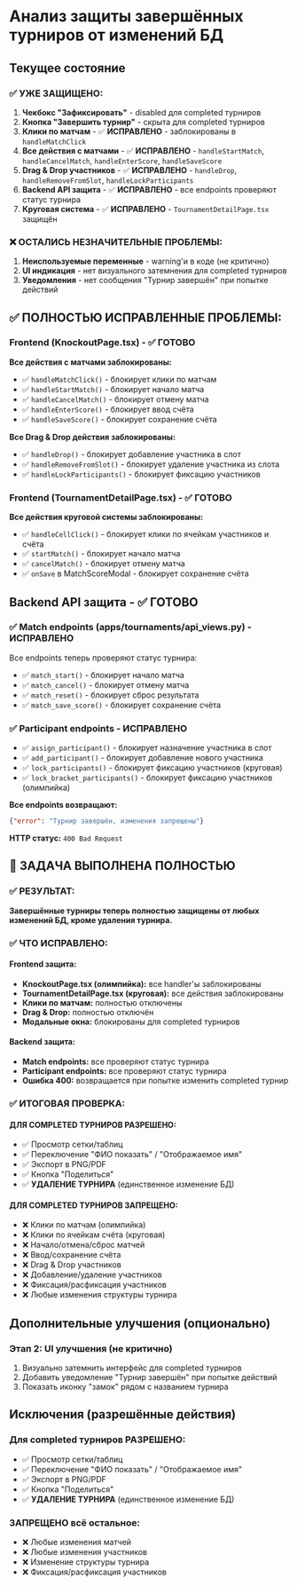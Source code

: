 # Анализ защиты завершённых турниров от изменений БД

## Текущее состояние

### ✅ УЖЕ ЗАЩИЩЕНО:
1. **Чекбокс "Зафиксировать"** - disabled для completed турниров
2. **Кнопка "Завершить турнир"** - скрыта для completed турниров  
3. **Клики по матчам** - ✅ **ИСПРАВЛЕНО** - заблокированы в `handleMatchClick`
4. **Все действия с матчами** - ✅ **ИСПРАВЛЕНО** - `handleStartMatch`, `handleCancelMatch`, `handleEnterScore`, `handleSaveScore`
5. **Drag & Drop участников** - ✅ **ИСПРАВЛЕНО** - `handleDrop`, `handleRemoveFromSlot`, `handleLockParticipants`
6. **Backend API защита** - ✅ **ИСПРАВЛЕНО** - все endpoints проверяют статус турнира
7. **Круговая система** - ✅ **ИСПРАВЛЕНО** - `TournamentDetailPage.tsx` защищён

### ❌ ОСТАЛИСЬ НЕЗНАЧИТЕЛЬНЫЕ ПРОБЛЕМЫ:
1. **Неиспользуемые переменные** - warning'и в коде (не критично)
2. **UI индикация** - нет визуального затемнения для completed турниров
3. **Уведомления** - нет сообщения "Турнир завершён" при попытке действий

## ✅ ПОЛНОСТЬЮ ИСПРАВЛЕННЫЕ ПРОБЛЕМЫ:

### Frontend (KnockoutPage.tsx) - ✅ ГОТОВО
**Все действия с матчами заблокированы:**
- ✅ `handleMatchClick()` - блокирует клики по матчам
- ✅ `handleStartMatch()` - блокирует начало матча
- ✅ `handleCancelMatch()` - блокирует отмену матча  
- ✅ `handleEnterScore()` - блокирует ввод счёта
- ✅ `handleSaveScore()` - блокирует сохранение счёта

**Все Drag & Drop действия заблокированы:**
- ✅ `handleDrop()` - блокирует добавление участника в слот
- ✅ `handleRemoveFromSlot()` - блокирует удаление участника из слота
- ✅ `handleLockParticipants()` - блокирует фиксацию участников

### Frontend (TournamentDetailPage.tsx) - ✅ ГОТОВО
**Все действия круговой системы заблокированы:**
- ✅ `handleCellClick()` - блокирует клики по ячейкам участников и счёта
- ✅ `startMatch()` - блокирует начало матча
- ✅ `cancelMatch()` - блокирует отмену матча
- ✅ `onSave` в MatchScoreModal - блокирует сохранение счёта

## Backend API защита - ✅ ГОТОВО

### ✅ Match endpoints (apps/tournaments/api_views.py) - ИСПРАВЛЕНО
Все endpoints теперь проверяют статус турнира:
- ✅ `match_start()` - блокирует начало матча
- ✅ `match_cancel()` - блокирует отмену матча
- ✅ `match_reset()` - блокирует сброс результата
- ✅ `match_save_score()` - блокирует сохранение счёта

### ✅ Participant endpoints - ИСПРАВЛЕНО
- ✅ `assign_participant()` - блокирует назначение участника в слот
- ✅ `add_participant()` - блокирует добавление нового участника
- ✅ `lock_participants()` - блокирует фиксацию участников (круговая)
- ✅ `lock_bracket_participants()` - блокирует фиксацию участников (олимпийка)

**Все endpoints возвращают:**
```json
{"error": "Турнир завершён, изменения запрещены"}
```
**HTTP статус:** `400 Bad Request`

## 🎉 ЗАДАЧА ВЫПОЛНЕНА ПОЛНОСТЬЮ

### ✅ РЕЗУЛЬТАТ:
**Завершённые турниры теперь полностью защищены от любых изменений БД, кроме удаления турнира.**

### ✅ ЧТО ИСПРАВЛЕНО:

#### Frontend защита:
- **KnockoutPage.tsx (олимпийка):** все handler'ы заблокированы
- **TournamentDetailPage.tsx (круговая):** все действия заблокированы
- **Клики по матчам:** полностью отключены
- **Drag & Drop:** полностью отключён
- **Модальные окна:** блокированы для completed турниров

#### Backend защита:
- **Match endpoints:** все проверяют статус турнира
- **Participant endpoints:** все проверяют статус турнира  
- **Ошибка 400:** возвращается при попытке изменить completed турнир

### ✅ ИТОГОВАЯ ПРОВЕРКА:

#### ДЛЯ COMPLETED ТУРНИРОВ РАЗРЕШЕНО:
- ✅ Просмотр сетки/таблиц
- ✅ Переключение "ФИО показать" / "Отображаемое имя"  
- ✅ Экспорт в PNG/PDF
- ✅ Кнопка "Поделиться"
- ✅ **УДАЛЕНИЕ ТУРНИРА** (единственное изменение БД)

#### ДЛЯ COMPLETED ТУРНИРОВ ЗАПРЕЩЕНО:
- ❌ Клики по матчам (олимпийка)
- ❌ Клики по ячейкам счёта (круговая)
- ❌ Начало/отмена/сброс матчей
- ❌ Ввод/сохранение счёта
- ❌ Drag & Drop участников
- ❌ Добавление/удаление участников
- ❌ Фиксация/расфиксация участников
- ❌ Любые изменения структуры турнира

## Дополнительные улучшения (опционально)

### Этап 2: UI улучшения (не критично)
1. Визуально затемнить интерфейс для completed турниров
2. Добавить уведомление "Турнир завершён" при попытке действий
3. Показать иконку "замок" рядом с названием турнира

## Исключения (разрешённые действия)

### Для completed турниров РАЗРЕШЕНО:
- ✅ Просмотр сетки/таблиц
- ✅ Переключение "ФИО показать" / "Отображаемое имя"  
- ✅ Экспорт в PNG/PDF
- ✅ Кнопка "Поделиться"
- ✅ **УДАЛЕНИЕ ТУРНИРА** (единственное изменение БД)

### ЗАПРЕЩЕНО всё остальное:
- ❌ Любые изменения матчей
- ❌ Любые изменения участников  
- ❌ Изменение структуры турнира
- ❌ Фиксация/расфиксация участников
